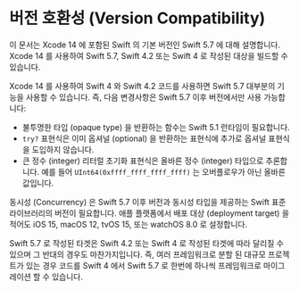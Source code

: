 # 버전 호환성 \(Version Compatibility\)

<!--
This book describes Swift 5.7, the default version of Swift that’s included in Xcode 14. You can use Xcode 14 to build targets that are written in either Swift 5.7, Swift 4.2, or Swift 4.

When you use Xcode 14 to build Swift 4 and Swift 4.2 code, most Swift 5.7 functionality is available. That said, the following changes are available only to code that uses Swift 5.7 or later:

Functions that return an opaque type require the Swift 5.1 runtime.

The try? expression doesn’t introduce an extra level of optionality to expressions that already return optionals.

Large integer literal initialization expressions are inferred to be of the correct integer type. For example, UInt64(0xffff_ffff_ffff_ffff) evaluates to the correct value rather than overflowing.

Concurrency requires Swift 5.7 or later, and a version of the Swift standard library that provides the corresponding concurrency types. On Apple platforms, set a deployment target of at least iOS 15, macOS 12, tvOS 15, or watchOS 8.0.

A target written in Swift 5.7 can depend on a target that’s written in Swift 4.2 or Swift 4, and vice versa. This means, if you have a large project that’s divided into multiple frameworks, you can migrate your code from Swift 4 to Swift 5.7 one framework at a time.
-->

이 문서는 Xcode 14 에 포함된 Swift 의 기본 버전인 Swift 5.7 에 대해 설명합니다. Xcode 14 를 사용하여 Swift 5.7, Swift 4.2 또는 Swift 4 로 작성된 대상을 빌드할 수 있습니다.

Xcode 14 를 사용하여 Swift 4 와 Swift 4.2 코드를 사용하면 Swift 5.7 대부분의 기능을 사용할 수 있습니다. 즉, 다음 변경사항은 Swift 5.7 이후 버전에서만 사용 가능합니다:

* 불투명한 타입 (opaque type) 을 반환하는 함수는 Swift 5.1 런타임이 필요합니다.
* `try?` 표현식은 이미 옵셔널 (optional) 을 반환하는 표현식에 추가로 옵셔널 표현식을 도입하지 않습니다.
* 큰 정수 (integer) 리터럴 초기화 표현식은 올바른 정수 (integer) 타입으로 추론합니다. 예를 들어 `UInt64(0xffff_ffff_ffff_ffff)` 는 오버플로우가 아닌 올바른 값입니다.

동시성 (Concurrency) 은 Swift 5.7 이후 버전과 동시성 타입을 제공하는 Swift 표준 라이브러리의 버전이 필요합니다. 애플 플랫폼에서 배포 대상 (deployment target) 을 적어도 iOS 15, macOS 12, tvOS 15, 또는 watchOS 8.0 로 설정합니다.

Swift 5.7 로 작성된 타겟은 Swift 4.2 또는 Swift 4 로 작성된 타겟에 따라 달리질 수 있으며 그 반대의 경우도 마찬가지입니다. 즉, 여러 프레임워크로 분할 된 대규모 프로젝트가 있는 경우 코드를 Swift 4 에서 Swift 5.7 로 한번에 하나씩 프레임워크로 마이그레이션 할 수 있습니다.


